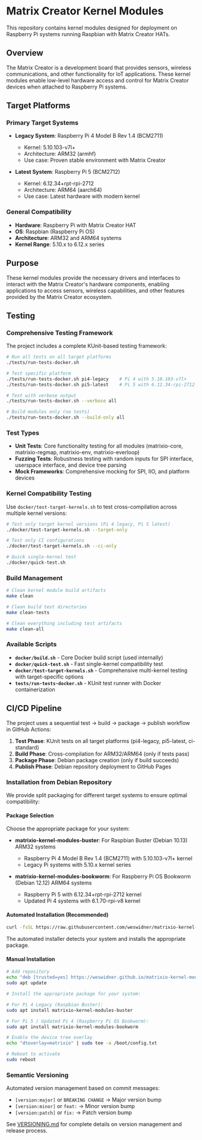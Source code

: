 # Matrix Creator Kernel Modules

This repository contains kernel modules designed for deployment on Raspberry Pi systems running Raspbian with Matrix Creator HATs.

## Overview

The Matrix Creator is a development board that provides sensors, wireless communications, and other functionality for IoT applications. These kernel modules enable low-level hardware access and control for Matrix Creator devices when attached to Raspberry Pi systems.

## Target Platforms

### Primary Target Systems

- **Legacy System**: Raspberry Pi 4 Model B Rev 1.4 (BCM2711)
  - Kernel: 5.10.103-v7l+
  - Architecture: ARM32 (armhf)
  - Use case: Proven stable environment with Matrix Creator

- **Latest System**: Raspberry Pi 5 (BCM2712) 
  - Kernel: 6.12.34+rpt-rpi-2712
  - Architecture: ARM64 (aarch64)
  - Use case: Latest hardware with modern kernel

### General Compatibility

- **Hardware**: Raspberry Pi with Matrix Creator HAT
- **OS**: Raspbian (Raspberry Pi OS)
- **Architecture**: ARM32 and ARM64 systems
- **Kernel Range**: 5.10.x to 6.12.x series

## Purpose

These kernel modules provide the necessary drivers and interfaces to interact with the Matrix Creator's hardware components, enabling applications to access sensors, wireless capabilities, and other features provided by the Matrix Creator ecosystem.

## Testing

### Comprehensive Testing Framework

The project includes a complete KUnit-based testing framework:

```bash
# Run all tests on all target platforms
./tests/run-tests-docker.sh

# Test specific platform
./tests/run-tests-docker.sh pi4-legacy    # Pi 4 with 5.10.103-v7l+
./tests/run-tests-docker.sh pi5-latest    # Pi 5 with 6.12.34-rpi-2712

# Test with verbose output
./tests/run-tests-docker.sh --verbose all

# Build modules only (no tests)
./tests/run-tests-docker.sh --build-only all
```

### Test Types

- **Unit Tests**: Core functionality testing for all modules (matrixio-core, matrixio-regmap, matrixio-env, matrixio-everloop)
- **Fuzzing Tests**: Robustness testing with random inputs for SPI interface, userspace interface, and device tree parsing
- **Mock Frameworks**: Comprehensive mocking for SPI, IIO, and platform devices

### Kernel Compatibility Testing

Use `docker/test-target-kernels.sh` to test cross-compilation across multiple kernel versions:

```bash
# Test only target kernel versions (Pi 4 legacy, Pi 5 latest)
./docker/test-target-kernels.sh --target-only

# Test only CI configurations  
./docker/test-target-kernels.sh --ci-only

# Quick single-kernel test
./docker/quick-test.sh
```

### Build Management

```bash
# Clean kernel module build artifacts
make clean

# Clean build test directories
make clean-tests

# Clean everything including test artifacts
make clean-all
```

### Available Scripts

- **`docker/build.sh`** - Core Docker build script (used internally)
- **`docker/quick-test.sh`** - Fast single-kernel compatibility test
- **`docker/test-target-kernels.sh`** - Comprehensive multi-kernel testing with target-specific options
- **`tests/run-tests-docker.sh`** - KUnit test runner with Docker containerization

## CI/CD Pipeline

The project uses a sequential test → build → package → publish workflow in GitHub Actions:

1. **Test Phase**: KUnit tests on all target platforms (pi4-legacy, pi5-latest, ci-standard)
2. **Build Phase**: Cross-compilation for ARM32/ARM64 (only if tests pass)
3. **Package Phase**: Debian package creation (only if build succeeds)
4. **Publish Phase**: Debian repository deployment to GitHub Pages

### Installation from Debian Repository

We provide split packaging for different target systems to ensure optimal compatibility:

#### Package Selection

Choose the appropriate package for your system:

- **matrixio-kernel-modules-buster**: For Raspbian Buster (Debian 10.13) ARM32 systems
  - Raspberry Pi 4 Model B Rev 1.4 (BCM2711) with 5.10.103-v7l+ kernel
  - Legacy Pi systems with 5.10.x kernel series

- **matrixio-kernel-modules-bookworm**: For Raspberry Pi OS Bookworm (Debian 12.12) ARM64 systems  
  - Raspberry Pi 5 with 6.12.34+rpt-rpi-2712 kernel
  - Updated Pi 4 systems with 6.1.70-rpi-v8 kernel

#### Automated Installation (Recommended)

```bash
curl -fsSL https://raw.githubusercontent.com/weswidner/matrixio-kernel-modules/master/scripts/install-repo.sh | bash
```

The automated installer detects your system and installs the appropriate package.

#### Manual Installation

```bash
# Add repository
echo "deb [trusted=yes] https://weswidner.github.io/matrixio-kernel-modules/ stable main" | sudo tee /etc/apt/sources.list.d/matrixio.list
sudo apt update

# Install the appropriate package for your system:

# For Pi 4 Legacy (Raspbian Buster):
sudo apt install matrixio-kernel-modules-buster

# For Pi 5 / Updated Pi 4 (Raspberry Pi OS Bookworm):
sudo apt install matrixio-kernel-modules-bookworm

# Enable the device tree overlay
echo "dtoverlay=matrixio" | sudo tee -a /boot/config.txt

# Reboot to activate
sudo reboot
```

### Semantic Versioning

Automated version management based on commit messages:

- `[version:major]` or `BREAKING CHANGE` → Major version bump
- `[version:minor]` or `feat:` → Minor version bump  
- `[version:patch]` or `fix:` → Patch version bump

See [VERSIONING.md](VERSIONING.md) for complete details on version management and release process.